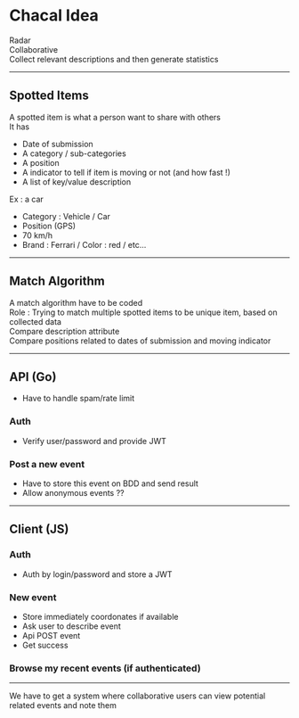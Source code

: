 # Chacal Idea  

Radar  
Collaborative  
Collect relevant descriptions and then generate statistics  

***
## Spotted Items
A spotted item is what a person want to share with others  
It has
- Date of submission
- A category / sub-categories
- A position
- A indicator to tell if item is moving or not (and how fast !)
- A list of key/value description

Ex : a car
- Category : Vehicle / Car
- Position (GPS)
- 70 km/h
- Brand : Ferrari / Color : red / etc...

***
## Match Algorithm
A match algorithm have to be coded  
Role : Trying to match multiple spotted items to be unique item, based on collected data  
Compare description attribute  
Compare positions related to dates of submission and moving indicator

***
## API (Go)
- Have to handle spam/rate limit
### Auth
- Verify user/password and provide JWT
### Post a new event
- Have to store this event on BDD and send result
- Allow anonymous events ??

***
## Client (JS)
### Auth
- Auth by login/password and store a JWT
### New event
- Store immediately coordonates if available
- Ask user to describe event
- Api POST event
- Get success
### Browse my recent events (if authenticated)

***
We have to get a system where collaborative users can view potential related events and note them

